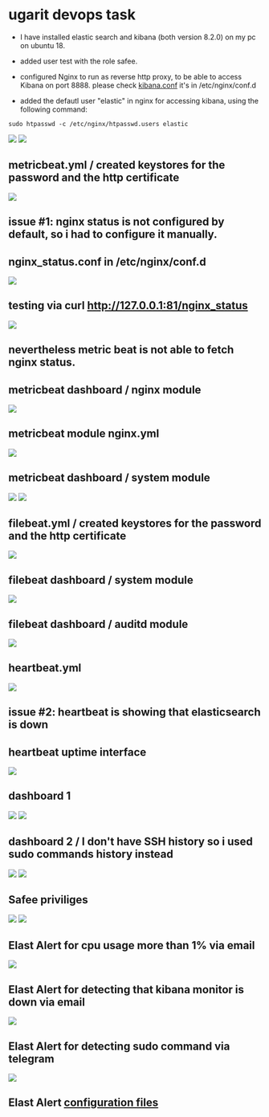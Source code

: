 # ugarit devops task 

* I have installed elastic search and kibana (both version 8.2.0) on my pc on ubuntu 18. 

* added user test with the role safee.  

* configured Nginx to run as reverse http proxy, to be able to access Kibana on port 8888. please check [kibana.conf](https://github.com/Dina-Adel-1302/ugarit/blob/bcc2c511da375c5369da3624a208a5e2149af4dc/kibana.conf) it's in /etc/nginx/conf.d
       
* added the defautl user "elastic" in nginx for accessing kibana, using the following command:  
 ```
sudo htpasswd -c /etc/nginx/htpasswd.users elastic
```
![](https://github.com/Dina-Adel-1302/ugarit/blob/a6ee7045796dc6e6f1ed87acea3fe32042579f9a/screen_shots/Screenshot%20from%202022-12-04%2020-32-43.png)
![](https://github.com/Dina-Adel-1302/ugarit/blob/a6ee7045796dc6e6f1ed87acea3fe32042579f9a/screen_shots/Screenshot%20from%202022-12-04%2020-34-08.png)


## metricbeat.yml / created keystores for the password and the http certificate
![](https://github.com/Dina-Adel-1302/ugarit/blob/007ead8b3387f42a8ac3c2c9a52bb353db55dc60/screen_shots/Screenshot%20from%202022-12-05%2012-21-40.png)

## issue #1: nginx status is not configured by default, so i had to configure it manually.
## nginx_status.conf in /etc/nginx/conf.d
![](https://github.com/Dina-Adel-1302/ugarit/blob/98d72fd5ba36edf3e2495886bcdcb04986e89689/screen_shots/Screenshot%20from%202022-12-07%2010-08-21.png)

## testing via curl http://127.0.0.1:81/nginx_status
![](https://github.com/Dina-Adel-1302/ugarit/blob/a60e509c1e6bd8385d1d4f475c51f6c98c68e81c/screen_shots/Screenshot%20from%202022-12-07%2010-18-42.png)

## nevertheless metric beat is not able to fetch nginx status.
## metricbeat dashboard / nginx module 
![](https://github.com/Dina-Adel-1302/ugarit/blob/98d72fd5ba36edf3e2495886bcdcb04986e89689/screen_shots/Screenshot%20from%202022-12-07%2010-05-29.png)

## metricbeat module nginx.yml
![](https://github.com/Dina-Adel-1302/ugarit/blob/98d72fd5ba36edf3e2495886bcdcb04986e89689/screen_shots/Screenshot%20from%202022-12-07%2010-04-19.png)

## metricbeat dashboard / system module
![](https://github.com/Dina-Adel-1302/ugarit/blob/98d72fd5ba36edf3e2495886bcdcb04986e89689/screen_shots/Screenshot%20from%202022-12-07%2010-06-28.png)
![](https://github.com/Dina-Adel-1302/ugarit/blob/98d72fd5ba36edf3e2495886bcdcb04986e89689/screen_shots/Screenshot%20from%202022-12-07%2010-06-33.png)


## filebeat.yml / created keystores for the password and the http certificate
![](https://github.com/Dina-Adel-1302/ugarit/blob/b6cc2fbdd0b6a189cbce4f7d62859d53a6997b5d/screen_shots/Screenshot%20from%202022-12-05%2012-54-56.png)


## filebeat dashboard / system module
![](https://github.com/Dina-Adel-1302/ugarit/blob/803325522d5170f8669cf5f183b1ba18507814b7/screen_shots/Screenshot%20from%202022-12-07%2008-27-45.png)

## filebeat dashboard / auditd module
![](https://github.com/Dina-Adel-1302/ugarit/blob/803325522d5170f8669cf5f183b1ba18507814b7/screen_shots/Screenshot%20from%202022-12-07%2008-28-57.png)

## heartbeat.yml
![](https://github.com/Dina-Adel-1302/ugarit/blob/42b177a12a0812bb503b2296873407f37727464b/screen_shots/Screenshot%20from%202022-12-05%2021-53-42.png)

## issue #2: heartbeat is showing that elasticsearch is down
## heartbeat uptime interface 
![](https://github.com/Dina-Adel-1302/ugarit/blob/843c88938fb3514e1243416e040dd77b81f9663f/screen_shots/Screenshot%20from%202022-12-05%2023-12-48.png)

## dashboard 1
![](https://github.com/Dina-Adel-1302/ugarit/blob/9edbcd8f8879e2559f1a787ba27fa20405375c66/screen_shots/dashboard1/Screenshot%20from%202022-12-06%2001-43-48.png)
![](https://github.com/Dina-Adel-1302/ugarit/blob/9edbcd8f8879e2559f1a787ba27fa20405375c66/screen_shots/dashboard1/Screenshot%20from%202022-12-06%2011-42-35.png)

## dashboard 2 / I don't have SSH history so i used sudo commands history instead
![](https://github.com/Dina-Adel-1302/ugarit/blob/9edbcd8f8879e2559f1a787ba27fa20405375c66/screen_shots/dashboard2/Screenshot%20from%202022-12-06%2011-47-27.png)
![](https://github.com/Dina-Adel-1302/ugarit/blob/9edbcd8f8879e2559f1a787ba27fa20405375c66/screen_shots/dashboard2/Screenshot%20from%202022-12-06%2011-52-42.png)

## Safee priviliges 
![](https://github.com/Dina-Adel-1302/ugarit/blob/37517222f900eabc642aabd9318514c27ba7e22c/screen_shots/Screenshot%20from%202022-12-07%2006-42-51.png)
![](https://github.com/Dina-Adel-1302/ugarit/blob/3feb803a8a002d0f9a374830479a1e508983661a/screen_shots/Screenshot%20from%202022-12-07%2006-43-11.png)

## Elast Alert for cpu usage more than 1% via email
![](https://github.com/Dina-Adel-1302/ugarit/blob/75c694c5d3ac1beace7705234bddb5f6718ad2f5/screen_shots/elastalert/Screenshot%20from%202022-12-11%2014-36-31.png)

## Elast Alert for detecting that kibana monitor is down via email
![](https://github.com/Dina-Adel-1302/ugarit/blob/75c694c5d3ac1beace7705234bddb5f6718ad2f5/screen_shots/elastalert/Screenshot%20from%202022-12-12%2007-30-13.png)

## Elast Alert for detecting sudo command via telegram
![](https://github.com/Dina-Adel-1302/ugarit/blob/1812d4fb51f443ecb4d1fc7d95e220d016fa734c/screen_shots/elastalert/Screenshot%20from%202022-12-12%2012-43-24.png)

## Elast Alert [configuration files](https://github.com/Dina-Adel-1302/ugarit/tree/main/elastalert2)
